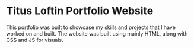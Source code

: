 # Titus Loftin Portfolio Website


This portfolio was built to showcase my skills and projects that I have worked on and built.
The website was built using mainly HTML, along with CSS and JS for visuals.
